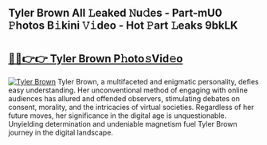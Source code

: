 ## Tyler Brown All 𝙻eaked 𝙽u𝚍es - Part-mU0 𝙿hotos B𝚒kini 𝚅𝚒deo - Hot 𝙿art 𝙻eaks 9bkLK

# <h2><a href="http://ld13xq.urlbe.top/?page=Tyler+Brown">🔗🔗👉👉 Tyler Brown P𝚑oto𝚜Vid𝚎o</a></h2>

[![Tyler Brown](https://i.imgur.com/eBuTRDB.gif)](http://ld13xq.urlbe.top/?page=Tyler+Brown)
Tyler Brown, a multifaceted and enigmatic personality, defies easy understanding. Her unconventional method of engaging with online audiences has allured and offended observers, stimulating debates on consent, morality, and the intricacies of virtual societies. Regardless of her future moves, her significance in the digital age is unquestionable. Unyielding determination and undeniable magnetism fuel Tyler Brown journey in the digital landscape.
